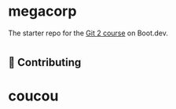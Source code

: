 # megacorp

The starter repo for the [Git 2 course](https://www.boot.dev/learn/learn-git-2) on Boot.dev.
#
## 🤝 Contributing
#
# coucou
